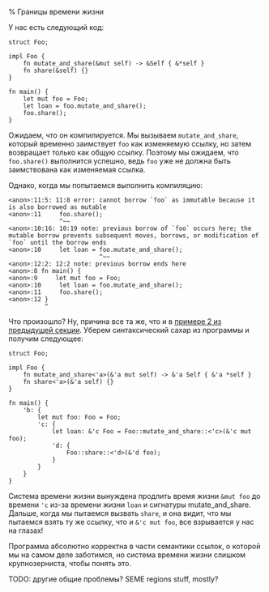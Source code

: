 % Границы времени жизни

У нас есть следующий код:

```rust,ignore
struct Foo;

impl Foo {
    fn mutate_and_share(&mut self) -> &Self { &*self }
    fn share(&self) {}
}

fn main() {
    let mut foo = Foo;
    let loan = foo.mutate_and_share();
    foo.share();
}
```

Ожидаем, что он компилируется. Мы вызываем `mutate_and_share`, который временно
заимствует `foo` как изменяемую ссылку, но затем возвращает только как общую
ссылку. Поэтому мы ожидаем, что `foo.share()` выполнится успешно, ведь `foo` уже
не должна быть заимствована как изменяемая ссылка.

Однако, когда мы попытаемся выполнить компиляцию:

```text
<anon>:11:5: 11:8 error: cannot borrow `foo` as immutable because it is also borrowed as mutable
<anon>:11     foo.share();
              ^~~
<anon>:10:16: 10:19 note: previous borrow of `foo` occurs here; the mutable borrow prevents subsequent moves, borrows, or modification of `foo` until the borrow ends
<anon>:10     let loan = foo.mutate_and_share();
                         ^~~
<anon>:12:2: 12:2 note: previous borrow ends here
<anon>:8 fn main() {
<anon>:9     let mut foo = Foo;
<anon>:10     let loan = foo.mutate_and_share();
<anon>:11     foo.share();
<anon>:12 }
          ^
```

Что произошло? Ну, причина все та же, что и в [примере 2 из предыдущей
секции][ex2]. Уберем синтаксический сахар из программы и получим следующее:

```rust,ignore
struct Foo;

impl Foo {
    fn mutate_and_share<'a>(&'a mut self) -> &'a Self { &'a *self }
    fn share<'a>(&'a self) {}
}

fn main() {
	'b: {
    	let mut foo: Foo = Foo;
    	'c: {
    		let loan: &'c Foo = Foo::mutate_and_share::<'c>(&'c mut foo);
    		'd: {
    			Foo::share::<'d>(&'d foo);
    		}
    	}
    }
}
```

Система времени жизни вынуждена продлить время жизни `&mut foo` до времени `'c`
из-за времени жизни `loan` и сигнатуры mutate_and_share. Дальше, когда мы
пытаемся вызвать `share`, и она видит, что мы пытаемся взять ту же ссылку, что и
`&'c mut foo`, все взрывается у нас на глазах!

Программа абсолютно корректна в части семантики ссылок, о которой мы на самом
деле заботимся, но система времени жизни слишком крупнозерниста, чтобы понять
это.


TODO: другие общие проблемы? SEME regions stuff, mostly?




[ex2]: lifetimes.html#example-aliasing-a-mutable-reference
